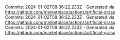 Commits: 2024-01-02T08:36:22.233Z - Generated via https://github.com/marketplace/actions/artificial-grass
<br>
Commits: 2024-01-02T08:36:22.233Z - Generated via https://github.com/marketplace/actions/artificial-grass
<br>
Commits: 2024-01-02T08:36:22.233Z - Generated via https://github.com/marketplace/actions/artificial-grass
<br>

